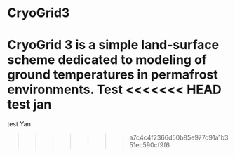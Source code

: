 # CryoGrid3
CryoGrid 3 is a simple land-surface scheme dedicated to modeling of ground temperatures in permafrost environments.
Test
<<<<<<< HEAD
test jan
=======
test Yan
>>>>>>> a7c4c4f2366d50b85e977d91a1b351ec590cf9f6
